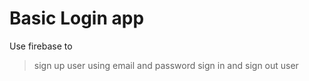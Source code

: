 # Basic Login app

Use firebase to

> sign up user using email and password
> sign in and sign out user
